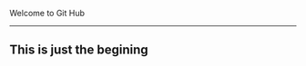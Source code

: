 Welcome to Git Hub

---------------------------
 This is just the begining
-------------------------